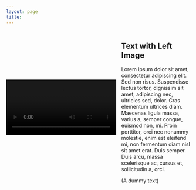 ```yaml
---
layout: page
title: 
---
```


<style>
video {
    filter: brightness(50%); /* Make the video darker */
}

.image-left, .image-right {
    margin: 1em 0;
}

@media (min-width: 20em) {
    .image-left, .image-right {
        display: flex;
        align-items: center;
    }

    .image-left video {
        margin-right: 1em;
        float: left; /* fallback */
    }

    .image-right video {
        order: 1;
        margin-left: 1em;
        float: right; /* fallback */
    }
    
    /* clearfix for fallback */
    .image-left::after,
    .image-right::after {
        content: "";
        display: block;
        clear: both;
    }
}

@media (min-width: 30em) {
    .image-left video, .image-right video {
        flex-shrink: 0;
    }
}
</style>

<div class="image-left">
   <video controls>
      <source src="/assets/vid/travel.mp4" type="video/mp4">
      Your browser does not support the video tag.
   </video>
   <div>
      <h2> Text with Left Image </h2>
      <p>Lorem ipsum dolor sit amet, consectetur adipiscing elit. Sed non risus. Suspendisse lectus tortor, dignissim sit amet, adipiscing nec, ultricies sed, dolor. Cras elementum ultrices diam. Maecenas ligula massa, varius a, semper congue, euismod non, mi. Proin porttitor, orci nec nonummy molestie, enim est eleifend mi, non fermentum diam nisl sit amet erat. Duis semper. Duis arcu, massa scelerisque ac, cursus et, sollicitudin a, orci.</p>
      <footer>(A dummy text)</footer>
   </div>
</div>
